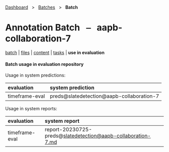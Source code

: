 [Dashboard](../../index.md)  &nbsp; > &nbsp; [Batches](../index.md)  &nbsp; > &nbsp; **Batch** 

# Annotation Batch &nbsp; ⎯ &nbsp; aapb-collaboration-7

[batch](index.md) | [files](files.md) | [content](content.md) | [tasks](tasks.md) | **use in evaluation** 

#### Batch usage in evaluation repository

Usage in system predictions:

| evaluation | system prediction |
| :------ | :------ |
| timeframe-eval | preds@slatedetection@aapb-collaboration-7 |

Usage in system reports:

| evaluation | system report |
| :------ | :------ |
| timeframe-eval | report-20230725-preds@slatedetection@aapb-collaboration-7.md |

